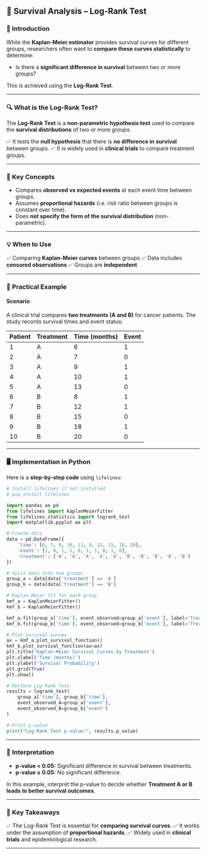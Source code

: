 ## **🧬 Survival Analysis – Log-Rank Test**

### **📖 Introduction**

While the **Kaplan-Meier estimator** provides survival curves for different groups, researchers often want to **compare these curves statistically** to determine:

* Is there a **significant difference in survival** between two or more groups?

This is achieved using the **Log-Rank Test**.

---

### **🔍 What is the Log-Rank Test?**

The **Log-Rank Test** is a **non-parametric hypothesis test** used to compare the **survival distributions** of two or more groups.

✅ It tests the **null hypothesis** that there is **no difference in survival** between groups.
✅ It is widely used in **clinical trials** to compare treatment groups.

---

### **📝 Key Concepts**

* Compares **observed vs expected events** at each event time between groups.
* Assumes **proportional hazards** (i.e. risk ratio between groups is constant over time).
* Does **not specify the form of the survival distribution** (non-parametric).

---

### **💡 When to Use**

✅ Comparing **Kaplan-Meier curves** between groups
✅ Data includes **censored observations**
✅ Groups are **independent**

---

### **🔬 Practical Example**

#### **Scenario**

A clinical trial compares **two treatments (A and B)** for cancer patients. The study records survival times and event status:

| **Patient** | **Treatment** | **Time (months)** | **Event** |
| ----------- | ------------- | ----------------- | --------- |
| 1           | A             | 6                 | 1         |
| 2           | A             | 7                 | 0         |
| 3           | A             | 9                 | 1         |
| 4           | A             | 10                | 1         |
| 5           | A             | 13                | 0         |
| 6           | B             | 8                 | 1         |
| 7           | B             | 12                | 1         |
| 8           | B             | 15                | 0         |
| 9           | B             | 18                | 1         |
| 10          | B             | 20                | 0         |

---

### **🖥️ Implementation in Python**

Here is a **step-by-step code** using `lifelines`:

```python
# Install lifelines if not installed
# pip install lifelines

import pandas as pd
from lifelines import KaplanMeierFitter
from lifelines.statistics import logrank_test
import matplotlib.pyplot as plt

# Create data
data = pd.DataFrame({
    'time': [6, 7, 9, 10, 13, 8, 12, 15, 18, 20],
    'event': [1, 0, 1, 1, 0, 1, 1, 0, 1, 0],
    'treatment': ['A', 'A', 'A', 'A', 'A', 'B', 'B', 'B', 'B', 'B']
})

# Split data into two groups
group_a = data[data['treatment'] == 'A']
group_b = data[data['treatment'] == 'B']

# Kaplan-Meier fit for each group
kmf_a = KaplanMeierFitter()
kmf_b = KaplanMeierFitter()

kmf_a.fit(group_a['time'], event_observed=group_a['event'], label='Treatment A')
kmf_b.fit(group_b['time'], event_observed=group_b['event'], label='Treatment B')

# Plot survival curves
ax = kmf_a.plot_survival_function()
kmf_b.plot_survival_function(ax=ax)
plt.title('Kaplan-Meier Survival Curves by Treatment')
plt.xlabel('Time (months)')
plt.ylabel('Survival Probability')
plt.grid(True)
plt.show()

# Perform Log-Rank Test
results = logrank_test(
    group_a['time'], group_b['time'],
    event_observed_A=group_a['event'],
    event_observed_B=group_b['event']
)

# Print p-value
print("Log-Rank Test p-value:", results.p_value)
```

---

### **🔑 Interpretation**

* **p-value < 0.05:** Significant difference in survival between treatments.
* **p-value ≥ 0.05:** No significant difference.

In this example, interpret the p-value to decide whether **Treatment A or B leads to better survival outcomes**.

---

### **🎯 Key Takeaways**

✅ The Log-Rank Test is essential for **comparing survival curves**.
✅ It works under the assumption of **proportional hazards**.
✅ Widely used in **clinical trials** and epidemiological research.

---


